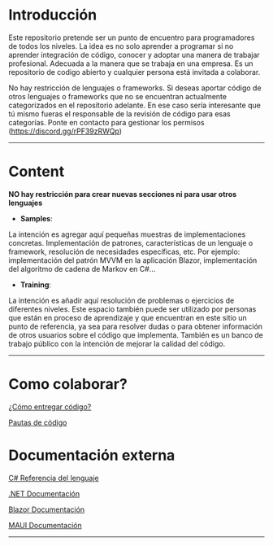 Introducción
============

Este repositorio pretende ser un punto de encuentro para programadores de todos los niveles. 
La idea es no solo aprender a programar si no aprender integración de código, conocer y adoptar una manera de trabajar profesional. 
Adecuada a la manera que se trabaja en una empresa. Es un repositorio de codigo abierto y cualquier persona está invitada a colaborar.

No hay restricción de lenguajes o frameworks.
Si deseas aportar código de otros lenguajes o frameworks que no se encuentran actualmente
categorizados en el repositorio adelante. 
En ese caso sería interesante que tú mismo fueras el responsable de la revisión de código para
esas categorías. Ponte en contacto para gestionar los permisos (https://discord.gg/rPF39zRWQp)
* * *


Content
=======
**NO hay restricción para crear nuevas secciones ni para usar otros lenguajes**

* **Samples**:
 
La intención es agregar aquí pequeñas muestras de implementaciones concretas.
Implementación de patrones, características de un lenguaje o framework, resolución de necesidades específicas, etc.
Por ejemplo: implementación del patrón MVVM en la aplicación Blazor, implementación del algoritmo de cadena de Markov en C#...

* **Training**:

La intención es añadir aquí resolución de problemas o ejercicios de diferentes niveles.
Este espacio también puede ser utilizado por personas que están en proceso de aprendizaje y que encuentran en este sitio un punto de referencia,
ya sea para resolver dudas o para obtener información de otros usuarios sobre el código que implementa.
También es un banco de trabajo público con la intención de mejorar la calidad del código.

* * *


Como colaborar?
================

[¿Cómo entregar código?](Partials/README_deliver_code_en.md)

[Pautas de código](Partials/README_code_guidelines_en.md)

Documentación externa
=====================

[C# Referencia del lenguaje](https://learn.microsoft.com/en-us/dotnet/csharp/language-reference/)

[.NET Documentación](https://learn.microsoft.com/en-us/dotnet/)

[Blazor Documentación](https://learn.microsoft.com/es-es/aspnet/core/blazor/?view=aspnetcore-7.0)

[MAUI Documentación](https://learn.microsoft.com/en-us/dotnet/maui/?view=net-maui-7.0)

* * *